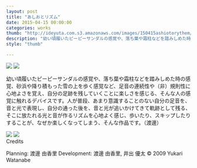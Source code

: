 ```yaml
---
layout: post
title: "あしおとリズム"
date: 2015-04-15 00:00:00
categories: works
thumb: "http://ideyuta.com.s3.amazonaws.com/images/150415ashiotorythem/thumb.jpg"
description: "幼い頃履いたピーピーサンダルの感覚や、落ち葉や霜柱などを踏みしめた時の感覚、砂浜や降り積もった雪の上を歩く感覚など、足音の連続性や（非）規則性に心地よさを覚え、自分の足跡を残していくことに楽しさを感じる、そんな人の感覚に触れるデバイスです。"
style: "thumb"

---
```


<div class="images">
<img class="lazyload" src="http://ideyuta.com.s3.amazonaws.com/images/150415ashiotorythem/low/overview01.jpg" data-src="http://ideyuta.com.s3.amazonaws.com/images/150415ashiotorythem/overview01.jpg">
<img class="lazyload" src="http://ideyuta.com.s3.amazonaws.com/images/150415ashiotorythem/low/overview02.jpg" data-src="http://ideyuta.com.s3.amazonaws.com/images/150415ashiotorythem/overview02.jpg">
</div>

幼い頃履いたピーピーサンダルの感覚や、落ち葉や霜柱などを踏みしめた時の感覚、砂浜や降り積もった雪の上を歩く感覚など、足音の連続性や（非）規則性に心地よさを覚え、自分の足跡を残していくことに楽しさを感じる、そんな人の感覚に触れるデバイスです。人が普段、あまり意識することのない自分の足音を、音と光で表現し、自分の通った後を、音と光が追いかけてきて軌跡として残る、そこに放たれる光と音が作るリズムを心地よく感じ、歩いたり、スキップしたりすることが、なぜか楽しくなってしまう、そんな作品です。（渡邊）

<img class="lazyload" src="http://ideyuta.com.s3.amazonaws.com/images/150415ashiotorythem/low/anime01.jpg" data-src="http://ideyuta.com.s3.amazonaws.com/images/150415ashiotorythem/anime01.gif">
<img class="lazyload" src="http://ideyuta.com.s3.amazonaws.com/images/150415ashiotorythem/low/anime02.jpg" data-src="http://ideyuta.com.s3.amazonaws.com/images/150415ashiotorythem/anime02.gif">

<div class="note">
Credits
<p>Planning: 渡邊 由香里
Development: 渡邊 由香里, 井出 優太
&copy; 2009 Yukari Watanabe
</p>
</div>
